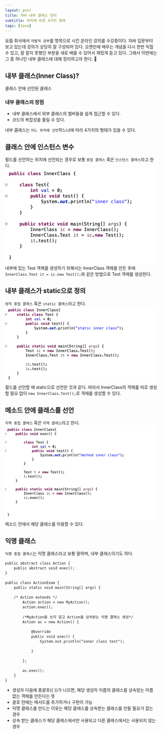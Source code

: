 ```yaml
---
layout: post
title: 자바 내부 클래스 정리
subtitle: 위치에 따른 4가지 형태
tags: [Java]
---
```


요즘 회사에서 `자발적 공부`를 명목으로 시킨 온라인 강의를 수강중이다. 자바 입문부터 보고 있는데 강의가 상당히 잘 구성되어 있다. 오랜만에 배우는 개념을 다시 한번 익힐 수 있고, 잘 알지 못했던 부분을 새로 배울 수 있어서 재밌게 듣고 있다. 그래서 이번에는 그 중 하나인 내부 클래스에 대해 정리하고자 한다. 👋


## 내부 클래스(Inner Class)?
클래스 안에 선언된 클래스  
### 내부 클래스의 장점
- 내부 클래스에서 외부 클래스의 멤버들을 쉽게 접근할 수 있다.
- 코드의 복잡성을 줄일 수 있다.

내부 클래스는 `어느 위치에 선언`하느냐에 따라 4가지의 형태가 있을 수 있다.

## 클래스 안에 인스턴스 변수
필드를 선언하는 위치에 선언되는 경우로 보통 `중첩 클래스` 혹은 `인스턴스 클래스`라고 한다.
![inner_test_1](/img/200212/200212_img_1.png)
내부에 있는 Test 객체를 생성하기 위해서는 InnerClass 객체를 만든 후에 `InnerClass.Test it = ic.new Test();`와 같은 방법으로 Test 객체를 생성한다.

## 내부 클래스가 static으로 정의
`정적 중첩 클래스` 혹은 `static 클래스`라고 한다.  
![inner_test_2](/img/200212/200212_img_2.png)
필드를 선언할 때 static으로 선언한 것과 같다. 따라서 InnerClass의 객체를 따로 생성할 필요 없이 `new InnerClass.Test();`로 객체를 생성할 수 있다.

## 메소드 안에 클래스를 선언
`지역 중첩 클래스` 혹은 `지역 클래스`라고 한다.
![inner_test_3](/img/200212/200212_img_3.png)
메소드 안에서 해당 클래스를 이용할 수 있다.

## 익명 클래스
`익명 중첩 클래스`는 익명 클래스라고 보통 말하며, 내부 클래스이기도 하다.
~~~
public abstract class Action {
	public abstract void exec();
}

public class ActionExam {
	public static void main(String[] args) {

    /* Action extends */
	 	Action action = new MyAction();
		action.exec();

		/*MyAction을 쓰지 않고 Action을 상속받는 익명 클래스 생성*/
		Action ac = new Action() {

			@Override
			public void exec() {
				System.out.println("inner class test");

			}

		};

		ac.exec();
	}
}
~~~
- 생성자 다음에 중괄호({ })가 나오면, 해당 생성자 이름의 클래스를 상속받는 이름 없는 객체를 만든다는 뜻  
- 괄호 안에는 메서드를 추가하거나 구현이 가능
- 익명 클래스를 만드는 이유는 해당 클래스를 상속받는 클래스를 만들 필요가 없는 경우
- 상속 받는 클래스가 해당 클래스에서만 사용되고 다른 클래스에서는 사용되지 않는 경우
